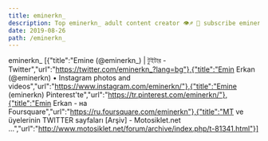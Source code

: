 ```yaml
---
title: eminerkn_
description: Top eminerkn_ adult content creator 👁♐️ 👑 subscribe eminerkn_ to my porn site below IG eminerkn_
date: 2019-08-26
path: /eminerkn_
---
```


eminerkn_
[{"title":"Emine (@eminerkn_) | টুইটার - Twitter","url":"https://twitter.com/eminerkn_?lang=bg"},{"title":"Emin Erkan (@eminerkn) • Instagram photos and videos","url":"https://www.instagram.com/eminerkn/"},{"title":"Emine (eminerkn) Pinterest'te","url":"https://tr.pinterest.com/eminerkn/"},{"title":"Emin Erkan - на Foursquare","url":"https://ru.foursquare.com/eminerkn"},{"title":"MT ve üyelerinin TWITTER sayfaları [Arşiv] - Motosiklet.net ...","url":"http://www.motosiklet.net/forum/archive/index.php/t-81341.html"}]

